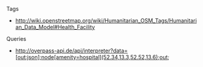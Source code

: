 Tags

* http://wiki.openstreetmap.org/wiki/Humanitarian_OSM_Tags/Humanitarian_Data_Model#Health_Facility

Queries

* http://overpass-api.de/api/interpreter?data=[out:json];node[amenity=hospital](52.34,13.3,52.52,13.6);out;
